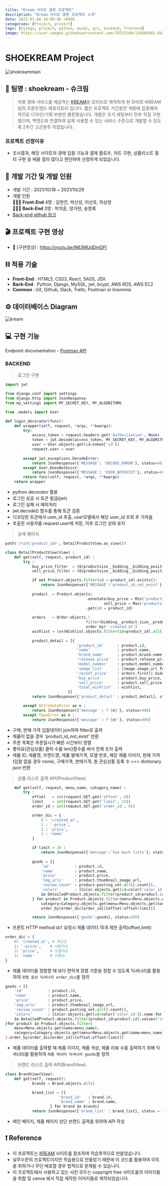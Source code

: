 ```yaml
---
title: "Kream 사이트 클론 프로젝트"
description: "Kream 사이트 클론 프로젝트 소개"
date: 2022-01-06 10:00:00 +0900
categories: [Project, project]
tags: [Django, project, python, mysql, git, backend, frontend]
image: https://user-images.githubusercontent.com/78721108/139569482-db28b424-c233-4df5-9520-4da68e528439.gif
---
```


#  SHOEKREAM Project

![shokreammain](https://user-images.githubusercontent.com/78721108/139569482-db28b424-c233-4df5-9520-4da68e528439.gif)

## 🎇 팀명 : shoekream - 슈크림

> 의류 경매 서비스를 제공하는 [KREAM](https://kream.co.kr/)을 모티브로 제작하게 된 SHOE-KREAM 팀의 프론트엔드 레포지토리 입니다.
> 짧은 프로젝트 기간동안 개발에 집중해야 하므로 디자인/기획 부분만 클론했습니다.
> 개발은 초기 세팅부터 전부 직접 구현했으며, 백앤드와 연결하여 실제 사용할 수 있는 서비스 수준으로 개발할 수 있도록 2주간 고군분투 하였습니다.

### 프로젝트 선정이유
- 조사결과, 해당 사이트의 경매 입찰 기능과 결제 플로우, 차트 구현, 상품리스트 필터 구현 등 배울 점이 많다고 판단하여 선정하게 되었습니다.

## 📅 개발 기간 및 개발 인원

- 개발 기간 : 2021/10/18 ~ 2021/10/29
- 개발 인원 <br/>
 👨‍👧‍👦 **Front-End** 4명 : 김현진, 박산성, 이선호, 하상영<br/>
 👨‍👧‍👦 **Back-End** 3명 : 박치훈, 양가현, 송영록<br/>
- [Back-end github 링크](https://github.com/wecode-bootcamp-korea/25-2nd-SUNKREAM-backend)

## 🎬 프로젝트 구현 영상

- 🔗 [구현영상] : https://youtu.be/N63MUdDmDFI

## ⛓️ 적용 기술
- **Front-End** : HTML5, CSS3, React, SASS, JSX
- **Back-End** : Python, Django, MySQL, jwt, bcypt, AWS RDS, AWS EC2
- **Common** : Git, Github, Slack, Trello, Postman or Insomnia

## ⚙️ 데이터베이스 Diagram
![kream](https://user-images.githubusercontent.com/78721108/139569506-39104ecf-7060-4aa0-8d45-c834bc1a4174.png)

## 💻 구현 기능

Endpoint documentation - [Postman API](https://documenter.getpostman.com/view/17773566/2s7ZE5r4jy)

### BACKEND
> 로그인 구현

```python
import jwt

from django.conf import settings
from django.http import JsonResponse
from my_settings import MY_SECRET_KEY, MY_ALGORITHMS

from .models import User

def login_decorator(func):
    def wrapper(self, request, *args, **kwargs):
        try:
            access_token = request.headers.get('Authorization', None)
            token = jwt.decode(access_token, MY_SECRET_KEY, MY_ALGORITHMS)
            user = User.objects.get(id=token['id'])
            request.user = user
            
        except jwt.exceptions.DecodeError:
            return JsonResponse({'MESSAGE': 'DECODE_ERROR'}, status=401)
        except User.DoesNotExist:
            return JsonResponse({'MESSAGE': 'USER_NOTEXIST'}, status=401)
        return func(self, request, *args, **kwargs)
    return wrapper
```

- python decorator 활용
- 로그인 성공 시 토큰 발급(jwt)
- 로그인 실패 시 예외처리
- jwt.decode() 함수를 통해 토큰 검증
- 디코딩한 토큰에서 user_id 추출, user모델에서 해당 user_id 조회 후 가져옴
- 추출한 사용자를 request.user에 저장, 이후 로그인 상태 유지

> 상세 페이지

```python
path('/<int:product_id>', DetailProductView.as_view())
```

```python
class DetailProductView(View) :
    def get(self, request, product_id) :
        try :    
            buy_price_filter  = (Q(productsize__bidding__bidding_position_id = 2) & Q(productsize__bidding__bidding_status_id = 1))
            sell_price_filter = (Q(productsize__bidding__bidding_position_id = 1) & Q(productsize__bidding__bidding_status_id = 1))

            if not Product.objects.filter(id = product_id).exists():
                return JsonResponse({'MESSAGE':'product_id_not_exist'}, status = 404)
            
            product  = Product.objects\
                                    .annotate(buy_price = Min('productsize__bidding__price', filter = buy_price_filter), 
                                            sell_price = Max('productsize__bidding__price', filter = sell_price_filter))\
                                    .get(id = product_id)
                                                    
            orders   = Order.objects.\
                                    filter(bidding__product_size__product_id = product_id).\
                                    order_by('-created_at')
            wishlist = len(Wishlist.objects.filter(id=product_id).all())
            
            product_detail = [{
                                'product_id'      : product.id,
                                'name'            : product.name,
                                'brand_name'      : product.brand.name,
                                'release_price'   : product.release_price,
                                'model_number'    : product.model_number,
                                'image_list'      : [image.image_url for image in product.productimage_set.all()],
                                'recent_price'    : orders.first().bidding.price if orders.exists() else None,
                                'buy_price'       : product.buy_price,
                                'sell_price'      : product.sell_price,
                                'total_wishlist'  : wishlist,
                            }]
            return JsonResponse({'product_detail' : product_detail}, status=200)

        except AttributeError as e :
            return JsonResponse({'message' : f'{e}'}, status=400)        
        except TypeError as e :
            return JsonResponse({'message' : f'{e}'}, status=400)
```

- 구매, 판매 가격 입찰데이터 join하여 filter로 출력
- 제품이 없을 경우 'product_id_not_exist' 반환
- 주문 목록은 주문일시가 빠른 시간부터 정렬
- 좋아요(관심상품) 클릭 수를 len()함수를 써서 전체 숫자 출력
- 제품 ID, 제품명, 브랜드명, 제품 발매가격, 모델 번호, 해당 제품 이미지, 현재 가격(입찰 없을 경우 none), 구매가격, 판매가격, 총 관심상품 등록 수  >>> dictionary json 반환

> 상품 리스트 출력 API(ProductView)

````python
    def get(self, request, menu_name, category_name) :
        try :
            offset   = int(request.GET.get('offset', 0)) 
            limit    = int(request.GET.get('limit', 15))
            order_id = int(request.GET.get('order_id', 0))

            order_dic = {
                0 : 'created_at',
                1 : '-price',
                2 : 'price',
                3 : 'name'
            }

            if limit > 20 :
                return JsonResponse({'message':'too much lists'}, status=400)
            
            goods = [{
                'id'           : product.id,
                'name'         : product.name,
                'price'        : product.price,
                'img_urls'     : product.thumbnail_image_url,
                'review_count' : product.posting_set.all().count(),
                'colors'       : [Color.objects.get(id=color['color_id']).name for color 
                in DetailedProduct.objects.filter(product_id=product.id).values('color_id')]
            } for product in Product.objects.filter(menu=Menu.objects.get(name=menu_name), 
                category=Category.objects.get(menu=Menu.objects.get(name=menu_name), name=category_name)).\
                order_by(order_dic[order_id])[offset:offset+limit]]

            return JsonResponse({'goods':goods}, status=200)
````

- 프론트 HTTP method ```GET``` 요청시 제품 데이터 15개 제한 출력(offset,limit)
```python
order_dic = {
    0: 'created_at', # 최신순
    1: '-price',    # 내림차순
    2: 'price',     # 오름차순
    3: 'name'       # 이름순
}
```
- 제품 데이터를 정렬할 때 보다 편하게 정렬 기준을 정할 수 있도록 딕셔너리를 활용하여 ```정렬 옵션 딕셔너리 order_dic```을 정의
```python
goods = [{
    'id'           : product.id,
    'name'         : product.name,
    'price'        : product.price,
    'img_urls'     : product.thumbnail_image_url,
    'review_count' : product.posting_set.all().count(),
    'colors'       : [Color.objects.get(id=color['color_id']).name for color 
    in DetailedProduct.objects.filter(product_id=product.id).values('color_id')]
}for product in Product.objects.filter(
    menu=Menu.objects.get(name=menu_name), 
    category=Category.objects.get(menu=Menu.objects.get(name=menu_name), name=category_name)
).order_by(order_dic[order_id])[offset:offset+limit]]
```
- 제품 데이터를 출력할 때 제품 이미지, 제품 색상, 제품 리뷰 수를 출력하기 위해 딕셔너리를 활용하여 ```제품 데이터 딕셔너리 goods```을 정의

> 브랜드 리스트 출력 API(BrandView)
```python
class BrandView(View):
    def get(self, request):
            brands = Brand.objects.all()

            brand_list = [{
                        'brand_id'   : brand.id,
                        'brand_name' : brand.name,
                    } for brand in brands]
            return JsonResponse({'brand_list' : brand_list}, status = 200)
```
- 메인 페이지, 제품 페이지 상단 브랜드 출력을 위하여 API 작성


## ❗ Reference
- 이 프로젝트는 [KREAM](https://kream.co.kr/) 사이트를 참조하여 학습목적으로 만들었습니다.
- 실무수준의 프로젝트이지만 학습용으로 만들었기 때문에 이 코드를 활용하여 이득을 취하거나 무단 배포할 경우 법적으로 문제될 수 있습니다.
- 이 프로젝트에서 사용하고 있는 사진 모두는 copyright free 사이트들의 이미지들을 취합 및 canva 에서 직접 제작한 이미지들로 제작되었습니다.
